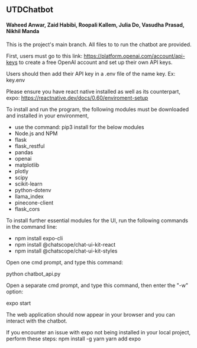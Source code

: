 ## UTDChatbot
#### Waheed Anwar, Zaid Habibi, Roopali Kallem, Julia Do, Vasudha Prasad, Nikhil Manda


This is the project's main branch. All files to to run the chatbot are provided. 

First, users must go to this link: https://platform.openai.com/account/api-keys
to create a free OpenAI account and set up their own API keys. 

Users should then add their API key in a .env file of the name key. Ex: key.env

Please ensure you have react native installed as well as its counterpart, expo:
https://reactnative.dev/docs/0.60/enviroment-setup

To install and run the program, the following modules must be downloaded and installed in your
environment, 
- use the command: pip3 install <module name> for the below modules
- Node.js and NPM
- flask
- flask_restful
- pandas
- openai
- matplotlib
- plotly
- scipy
- scikit-learn
- python-dotenv
- llama_index
- pinecone-client
- flask_cors

To install further essential modules for the UI, run the following commands in the command line:
- npm install expo-cli
- npm install @chatscope/chat-ui-kit-react
- npm install @chatscope/chat-ui-kit-styles


Open one cmd prompt, and type this command: 

python chatbot_api.py


Open a separate cmd prompt, and type this command, then enter the "-w" option:

expo start

The web application should now appear in your browser and you can interact with the chatbot.


If you encounter an issue with expo not being installed in your local project, perform these steps: 
npm install -g yarn
yarn add expo
